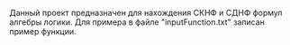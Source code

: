 Данный проект предназначен для нахождения СКНФ и СДНФ формул алгебры логики. Для примера в файле "inputFunction.txt" записан пример функции.
